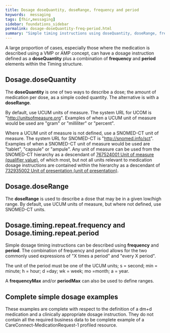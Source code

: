 ```yaml
---
title: Dosage doseQuantity, doseRange, frequency and period
keywords:  messaging
tags: [fhir,messaging]
sidebar: foundations_sidebar
permalink: dosage-doseQuantity-freq-period.html
summary: "Simple timing instructions using doseQuantity, doseRange, frequency and period"
---
```




A large proportion of cases, especially those where the medication is described using a VMP or AMP concept, can have a dosage instruction defined as a **doseQuantity** plus a combination of **frequency** and **period** elements within the Timing structure.

## Dosage.doseQuantity ##

The **doseQuantity** is one of two ways to describe a dose; the amount of medication per dose, as a simple coded quantity. The alternative is with a **doseRange**.

By default, use UCUM units of measure. The system URL for UCOM is "http://unitsofmeasure.org". Examples of when a UCUM unit of measure would be used are "gram" or "milliliter" or "percent".

Where a UCUM unit of measure is not defined, use a SNOMED-CT unit of measure. The system URL for SNOMED-CT is "http://snomed.info/sct". Examples of when a SNOMED-CT unit of measure would be used are "tablet", "capsule" or "ampule". Any unit of measure can be used from the SNOMED-CT hierarchy as a descendant of [767524001 Unit of measure (qualifier value)](https://termbrowser.nhs.uk/?perspective=full&conceptId1=767524001&edition=uk-edition), of which most, but not all units relevant to medication dosage instructions are contained within the hierarchy as a descendant of [732935002 Unit of presentation (unit of presentation)](https://termbrowser.nhs.uk/?perspective=full&conceptId1=732935002&edition=uk-edition).

<script src="https://gist.github.com/RobertGoochUK/82fd7c2c1ef256eaaac3c63ed5654c48.js"></script>

## Dosage.doseRange ##

The **doseRange** is used to describe a dose that may be in a given low/high range. By default, use UCUM units of measure, but where not defined, use SNOMED-CT units.

<script src="https://gist.github.com/RobertGoochUK/2a58d4caba5a91a01e76ca87e46a3fc2.js"></script>

## Dosage.timing.repeat.frequency and Dosage.timing.repeat.period ##

Simple dosage timing instructions can be described using **frequency** and **period**. The combination of frequency and period allows for the two commonly used expressions of "X times a period" and "every X period".

The unit of the period must be one of the UCUM units; s = second; min = minute; h = hour; d =day; wk = week; mo =month; a = year.

A **frequencyMax** and/or **periodMax** can also be used to define ranges.

<script src="https://gist.github.com/RobertGoochUK/8a7de6eb02731e129f5a4157e3b3db20.js"></script>

## Complete simple dosage examples ##

These examples are complete with respect to the definition of a dm+d medication and a clinically appropriate dosage instruction. They do not contain all the required business data to be complete example of a CareConnect-MedicationRequest-1 profiled resource. 

<script src="https://gist.github.com/RobertGoochUK/df1bd7c408af128a8c1817af9a60e343.js"></script>
